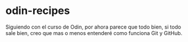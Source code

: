 # odin-recipes
Siguiendo con el curso de Odin, por ahora parece que todo bien, si todo sale bien, creo que mas o menos entenderé como funciona Git y GitHub.

